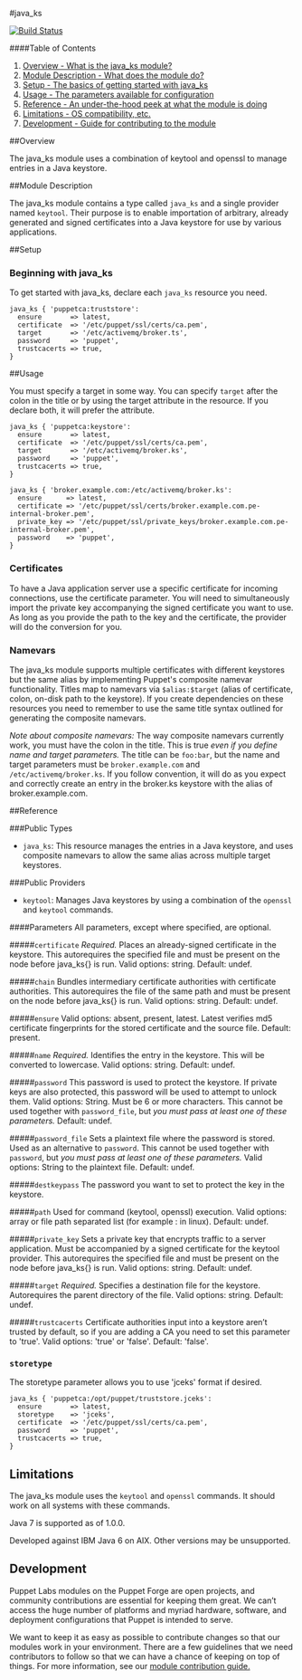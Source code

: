 #java_ks

[![Build Status](https://travis-ci.org/puppetlabs/puppetlabs-java_ks.png?branch=master)](https://travis-ci.org/puppetlabs/puppetlabs-java_ks)

####Table of Contents

1. [Overview - What is the java_ks module?](#overview)
2. [Module Description - What does the module do?](#module-description)
3. [Setup - The basics of getting started with java_ks](#setup)
4. [Usage - The parameters available for configuration](#usage)
5. [Reference - An under-the-hood peek at what the module is doing](#reference)
6. [Limitations - OS compatibility, etc.](#limitations)
7. [Development - Guide for contributing to the module](#development)

##Overview

The java_ks module uses a combination of keytool and openssl to manage entries in a Java keystore.

##Module Description

The java_ks module contains a type called `java_ks` and a single provider named `keytool`.  Their purpose is to enable importation of arbitrary, already generated and signed certificates into a Java keystore for use by various applications.

##Setup

### Beginning with java_ks

To get started with java_ks, declare each `java_ks` resource you need.

~~~
java_ks { 'puppetca:truststore':
  ensure       => latest,
  certificate  => '/etc/puppet/ssl/certs/ca.pem',
  target       => '/etc/activemq/broker.ts',
  password     => 'puppet',
  trustcacerts => true,
}
~~~


##Usage

You must specify a target in some way. You can specify `target` after the colon in the title or by using the target attribute in the resource. If you declare both, it will prefer the attribute.

~~~
java_ks { 'puppetca:keystore':
  ensure       => latest,
  certificate  => '/etc/puppet/ssl/certs/ca.pem',
  target       => '/etc/activemq/broker.ks',
  password     => 'puppet',
  trustcacerts => true,
}

java_ks { 'broker.example.com:/etc/activemq/broker.ks':
  ensure      => latest,
  certificate => '/etc/puppet/ssl/certs/broker.example.com.pe-internal-broker.pem',
  private_key => '/etc/puppet/ssl/private_keys/broker.example.com.pe-internal-broker.pem',
  password    => 'puppet',
}
~~~

### Certificates
To have a Java application server use a specific certificate for incoming connections, use the certificate parameter. You will need to simultaneously import the private key accompanying the signed certificate you want to use. As long as you provide the path to the key and the certificate, the provider will do the conversion for you.


### Namevars

The java_ks module supports multiple certificates with different keystores but the same alias by implementing Puppet's composite namevar functionality.  Titles map to namevars via `$alias:$target` (alias of certificate, colon, on-disk path to the keystore). If you create dependencies on these resources you need to remember to use the same title syntax outlined for generating the composite namevars.

*Note about composite namevars:*
The way composite namevars currently work, you must have the colon in the title. This is true *even if you define name and target parameters.*  The title can be `foo:bar`, but the name and target parameters must be `broker.example.com` and `/etc/activemq/broker.ks`. If you follow convention, it will do as you expect and correctly create an entry in the
broker.ks keystore with the alias of broker.example.com.

##Reference

###Public Types
* `java_ks`: This resource manages the entries in a Java keystore, and uses composite namevars to allow the same alias across multiple target keystores.

###Public Providers
* `keytool`: Manages Java keystores by using a combination of the `openssl` and `keytool` commands.

####Parameters
All parameters, except where specified, are optional.

#####`certificate`
*Required.* Places an already-signed certificate in the keystore. This autorequires the specified file and must be present on the node before java_ks{} is run. Valid options: string. Default: undef.

#####`chain`
Bundles intermediary certificate authorities with certificate authorities. This autorequires the file of the same path and must be present on the node before java_ks{} is run. Valid options: string. Default: undef.

#####`ensure`
Valid options: absent, present, latest. Latest verifies md5 certificate fingerprints for the stored certificate and the source file. Default: present.

#####`name`
*Required.* Identifies the entry in the keystore. This will be converted to lowercase. Valid options: string. Default: undef.

#####`password`
This password is used to protect the keystore. If private keys are also protected, this password will be used to attempt to unlock them. Valid options: String. Must be 6 or more characters. This cannot be used together with `password_file`, but *you must pass at least one of these parameters.* Default: undef.

#####`password_file`
Sets a plaintext file where the password is stored. Used as an alternative to `password`. This cannot be used together with `password`, but *you must pass at least one of these parameters.* Valid options: String to the plaintext file. Default: undef.

#####`destkeypass`
The password you want to set to protect the key in the keystore.

#####`path`
Used for command (keytool, openssl) execution. Valid options: array or file path separated list (for example : in linux). Default: undef.

#####`private_key`
Sets a private key that encrypts traffic to a server application. Must be accompanied by a signed certificate for the keytool provider. This autorequires the specified file and must be present on the node before java_ks{} is run. Valid options: string. Default: undef.

#####`target`
*Required.* Specifies a destination file for the keystore. Autorequires the parent directory of the file. Valid options: string. Default: undef.

#####`trustcacerts`
Certificate authorities input into a keystore aren’t trusted by default, so if you are adding a CA you need to set this parameter to 'true'. Valid options: 'true' or 'false'. Default: 'false'.

### `storetype`

The storetype parameter allows you to use 'jceks' format if desired.

    java_ks { 'puppetca:/opt/puppet/truststore.jceks':
      ensure       => latest,
      storetype    => 'jceks',
      certificate  => '/etc/puppet/ssl/certs/ca.pem',
      password     => 'puppet',
      trustcacerts => true,
    }


Limitations
------------

The java_ks module uses the `keytool` and `openssl` commands. It should work on all systems with these commands.

Java 7 is supported as of 1.0.0.

Developed against IBM Java 6 on AIX. Other versions may be unsupported.

Development
-----------

Puppet Labs modules on the Puppet Forge are open projects, and community contributions are essential for keeping them great. We can’t access the huge number of platforms and myriad hardware, software, and deployment configurations that Puppet is intended to serve.  

We want to keep it as easy as possible to contribute changes so that our modules work in your environment. There are a few guidelines that we need contributors to follow so that we can have a chance of keeping on top of things. For more information, see our [module contribution guide.](https://docs.puppetlabs.com/forge/contributing.html)
